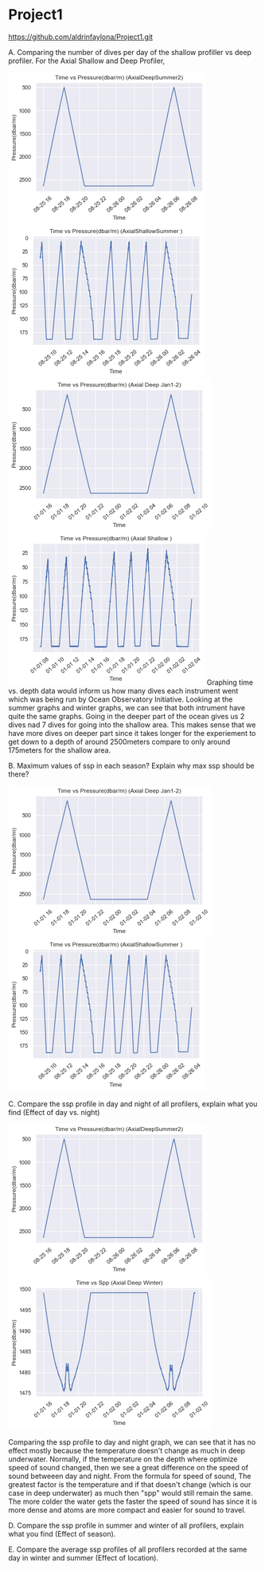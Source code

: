 # Project1
https://github.com/aldrinfaylona/Project1.git


A. Comparing the number of dives per day of the shallow profiller vs deep profiler.
  For the Axial Shallow and Deep Profiler, 
 
![alt-text-1](https://github.com/aldrinfaylona/Project1/blob/master/CTDgraphs/AxialDeepSummertime.png) ![alt-text-2](https://github.com/aldrinfaylona/Project1/blob/master/CTDgraphs/AxialShallowSummertime.png)
![alt-text-1](https://github.com/aldrinfaylona/Project1/blob/master/CTDgraphs/AxialDeepWintertime.png) ![alt-text-2](https://github.com/aldrinfaylona/Project1/blob/master/CTDgraphs/AxialShallowWintertime.png)
 Graphing time vs. depth data would inform us how many dives each instrument went which was being run by Ocean Observatory Initiative. 
Looking at the summer graphs and winter graphs, we can see that both intrument have quite the same graphs. Going in the deeper part of the ocean gives us 2 dives nad 7 dives for going into the shallow area. This makes sense that we have more dives on deeper part since it takes longer for the experiement to get down to a depth of around 2500meters compare to only around 175meters for the shallow area.


B. Maximum values of ssp in each season? Explain why max ssp should be there?

![alt-text-1](https://github.com/aldrinfaylona/Project1/blob/master/CTDgraphs/AxialDeepWintertime.png) ![alt-text-2](https://github.com/aldrinfaylona/Project1/blob/master/CTDgraphs/AxialShallowSummertime.png)



C. Compare the ssp profile in day and night of all profilers, explain what you find (Effect of day vs. night)

![alt-text-1](https://github.com/aldrinfaylona/Project1/blob/master/CTDgraphs/AxialDeepSummertime.png) ![alt-text-2](https://github.com/aldrinfaylona/Project1/blob/master/CTDgraphs/AxialDeepWinter%20time_vs_spp.png)


Comparing the ssp profile to day and night graph, we can see that it has no effect mostly because the temperature doesn't change as much in deep underwater. Normally, if the temperature on the depth where optimize speed of sound changed, then we see a great difference on the speed of sound betweeen day and night. From the formula for speed of sound, The greatest factor is the temperature and if that doesn't change (which is our case in deep underwater) as much then "spp" would still remain the same. The more colder the water gets the faster the speed of sound has since it is more dense and atoms are more compact and easier for sound to travel. 


D. Compare the ssp profile in summer and winter of all profilers, explain what you find (Effect of season).



E. Compare the average ssp profiles of all profilers recorded at the same day in winter and summer (Effect of location).
